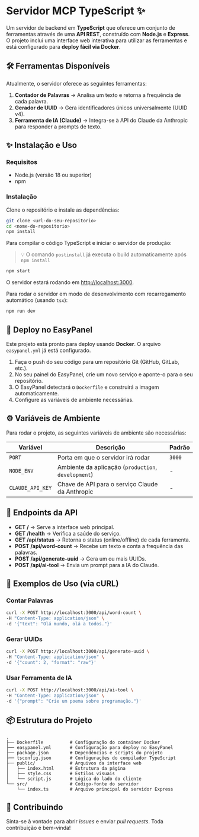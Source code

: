 # Servidor MCP TypeScript ✨

Um servidor de backend em **TypeScript** que oferece um conjunto de ferramentas através de uma **API REST**, construído com **Node.js** e **Express**. O projeto inclui uma interface web interativa para utilizar as ferramentas e está configurado para **deploy fácil via Docker**.

## 🛠️ Ferramentas Disponíveis

Atualmente, o servidor oferece as seguintes ferramentas:

1. **Contador de Palavras** → Analisa um texto e retorna a frequência de cada palavra.  
2. **Gerador de UUID** → Gera identificadores únicos universalmente (UUID v4).  
3. **Ferramenta de IA (Claude)** → Integra-se à API do Claude da Anthropic para responder a prompts de texto.

## ✨ Instalação e Uso

### Requisitos
- Node.js (versão 18 ou superior)  
- npm  

### Instalação
Clone o repositório e instale as dependências:
```bash
git clone <url-do-seu-repositorio>
cd <nome-do-repositorio>
npm install
```

Para compilar o código TypeScript e iniciar o servidor de produção:  
> 💡 O comando `postinstall` já executa o build automaticamente após `npm install`
```bash
npm start
```
O servidor estará rodando em [http://localhost:3000](http://localhost:3000).

Para rodar o servidor em modo de desenvolvimento com recarregamento automático (usando `tsx`):
```bash
npm run dev
```

## 🐳 Deploy no EasyPanel

Este projeto está pronto para deploy usando **Docker**. O arquivo `easypanel.yml` já está configurado.  
1. Faça o push do seu código para um repositório Git (GitHub, GitLab, etc.).  
2. No seu painel do EasyPanel, crie um novo serviço e aponte-o para o seu repositório.  
3. O EasyPanel detectará o `Dockerfile` e construirá a imagem automaticamente.  
4. Configure as variáveis de ambiente necessárias.  

## ⚙️ Variáveis de Ambiente

Para rodar o projeto, as seguintes variáveis de ambiente são necessárias:

| Variável        | Descrição                                           | Padrão    |
|-----------------|-----------------------------------------------------|-----------|
| `PORT`          | Porta em que o servidor irá rodar                   | `3000`    |
| `NODE_ENV`      | Ambiente da aplicação (`production`, `development`) | -         |
| `CLAUDE_API_KEY`| Chave de API para o serviço Claude da Anthropic     | -         |

## 📡 Endpoints da API

- **GET /** → Serve a interface web principal.  
- **GET /health** → Verifica a saúde do serviço.  
- **GET /api/status** → Retorna o status (online/offline) de cada ferramenta.  
- **POST /api/word-count** → Recebe um texto e conta a frequência das palavras.  
- **POST /api/generate-uuid** → Gera um ou mais UUIDs.  
- **POST /api/ai-tool** → Envia um prompt para a IA do Claude.  

## 🧪 Exemplos de Uso (via cURL)

### Contar Palavras
```bash
curl -X POST http://localhost:3000/api/word-count \
-H "Content-Type: application/json" \
-d '{"text": "Olá mundo, olá a todos."}'
```

### Gerar UUIDs
```bash
curl -X POST http://localhost:3000/api/generate-uuid \
-H "Content-Type: application/json" \
-d '{"count": 2, "format": "raw"}'
```

### Usar Ferramenta de IA
```bash
curl -X POST http://localhost:3000/api/ai-tool \
-H "Content-Type: application/json" \
-d '{"prompt": "Crie um poema sobre programação."}'
```

## 📦 Estrutura do Projeto
```
.
├── Dockerfile          # Configuração do container Docker
├── easypanel.yml       # Configuração para deploy no EasyPanel
├── package.json        # Dependências e scripts do projeto
├── tsconfig.json       # Configurações do compilador TypeScript
├── public/             # Arquivos da interface web
│   ├── index.html      # Estrutura da página
│   ├── style.css       # Estilos visuais
│   └── script.js       # Lógica do lado do cliente
└── src/                # Código-fonte do servidor
    └── index.ts        # Arquivo principal do servidor Express
```

## 🤝 Contribuindo
Sinta-se à vontade para abrir *issues* e enviar *pull requests*. Toda contribuição é bem-vinda!
